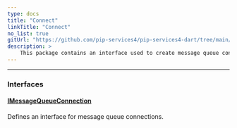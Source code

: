 ```yaml
---
type: docs
title: "Connect"
linkTitle: "Connect"
no_list: true
gitUrl: "https://github.com/pip-services4/pip-services4-dart/tree/main/pip-services4-messaging-dart"
description: >
    This package contains an interface used to create message queue connections.
---
```

---

<div class="module-body"> 

### Interfaces

#### [IMessageQueueConnection](imessage_queue_connection)
Defines an interface for message queue connections.


</div>


